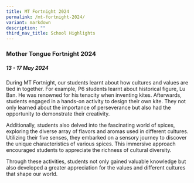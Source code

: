 ```yaml
---
title: MT Fortnight 2024
permalink: /mt-fortnight-2024/
variant: markdown
description: ""
third_nav_title: School Highlights
---
```

### Mother Tongue Fortnight 2024

##### 13 - 17 May 2024

During MT Fortnight, our students learnt about how cultures and values are tied in together. For example, P6 students learnt about historical figure, Lu Ban. He was renowned for his tenacity when inventing kites. Afterwards, students engaged in a hands-on activity to design their own kite. They not only learned about the importance of perseverance but also had the opportunity to demonstrate their creativity.

Additionally, students also delved into the fascinating world of spices, exploring the diverse array of flavors and aromas used in different cultures. Utilizing their five senses, they embarked on a sensory journey to discover the unique characteristics of various spices. This immersive approach encouraged students to appreciate the richness of cultural diversity.

Through these activities, students not only gained valuable knowledge but also developed a greater appreciation for the values and different cultures that shape our world.